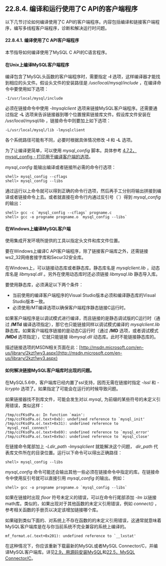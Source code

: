 ## 22.8.4. 编译和运行使用了C API的客户端程序
以下几节讨论如何编译使用了C API的客户端程序。内容包括编译和链接客户端程序，编写多线程客户端程序，诊断和解决运行时问题。

#### 22.8.4.1. 编译使用了C API客户端程序
本节指导如何编译使用了MySQL C API的C语言程序。
#### 在Unix上编译MySQL客户端程序
编译包含了MySQL头函数的客户端程序时，需要指定 **-I** 选项，这样编译器才能找到相应的头文件。假设头文件的安装路径是 */usr/local/mysql/include* ，在编译命令中要使用如下选项：

```
-I/usr/local/mysql/include
```

必须在链接命令中使用 *-lmysqlclient* 选项来链接MySQL客户端程序。还需要通过指定 **-L** 选项来告诉链接器到哪个位置搜索链接库文件。假设库文件安装在 */usr/local/mysql/lib* ，链接命令中则要加上如下选项：

```
-L/usr/local/mysql/lib -lmysqlclient
```

各个系统路径可能有不同，必要时根据具体情况修改 **-I** 和 **-L** 选项。 

为了让编译更简单，可以使用 *mysql_config* 脚本。具体参考 [4.7.2，mysql_config - 打印用于编译客户端的选项]()。

*mysql_config* 能输出编译或者链接所必需的命令行选项：

```
shell> mysql_config --cflags
shell> mysql_config --libs
```

通过运行以上命令就可以得到正确的命令行选项，然后再手工分别将输出拼接到编译或者链接命令上去。或者就直接在命令行内通过反引号（`）得到 *mysql_config* 的输出：

```
shell> gcc -c `mysql_config --cflags` progname.c
shell> gcc -o progname progname.o `mysql_config --libs`
```

#### 在Windows上编译MySQL客户端
使用集成开发环境所提供的工具以指定头文件和库文件位置。

要在Windows上编译C API客户端程序，除了链接客户端库之外，还需链接ws2_32网络套接字库和Secur32安全库。

在Windows上，可以链接动态库或者静态库。静态库名是 *mysqlclient.lib* ，动态库名是 *libmysql.dll* 。另外在使用动态库时还必须链接 *libmysql.lib* 静态导入库。

要使用静态库，必须满足以下两个条件：

* 当前使用的编译客户端程序的Visual Studio版本必须和编译静态库的Visual Studio版本一致。
* 必须使用/MT编译选项以确保客户端程序静态链接C运行时。

如果客户端程序是以调试模式进行编译，而且链接的是静态调试版的C运行时（通过 **/MTd** 编译选项指定），那它也只能链接同样以调试模式编译的 *mysqlclient.lib* 静态库。如果客户端程序链接的是动态C运行时（通过 **/MD** 选项，或者调试模式 **/MDd** 选项指定），它就只能链接 *libmysql.dll* 动态库。此时不能链接静态库的。

描述链接选项的MSDN相关页面在此：[http://msdn.microsoft.com/en-us/library/2kzt1wy3.aspx](http://msdn.microsoft.com/en-us/library/2kzt1wy3.aspx)

#### 如何解决链接MySQL客户端库时出现的问题。
在MySQL5.6中，客户端库已经内置了ssl支持，因而无需在链接时指定 *-lssl* 和 *-lcrypto* 选项了。如果指定了可能会在运行的时候导致问题。

如果链接器找不到库文件，可能会发生对以 *mysql_* 为前缀的某些符号的未定义引用错误，类似这样：

```
/tmp/ccFKsdPa.o: In function `main':
/tmp/ccFKsdPa.o(.text+0xb): undefined reference to `mysql_init'
/tmp/ccFKsdPa.o(.text+0x31): undefined reference to `mysql_real_connect'
/tmp/ccFKsdPa.o(.text+0x69): undefined reference to `mysql_error'
/tmp/ccFKsdPa.o(.text+0x9a): undefined reference to `mysql_close'
```

在链接命令尾部加上 *-Ldir_path -lmysqlclient* 就能解决这个问题， *dir_path* 代表库文件所在的目录位置。运行以下命令可以得出正确路径：

```
shell> mysql_config --libs
```

*mysql_config* 命令可能还会输出其他一些必须在链接命令中指定的库。在链接命令中使用反引号就可以直接引用 *mysql_config* 的输出。例如：

```
shell> gcc -o progname progname.o `mysql_config --libs`
```

如果在链接时出现 *floor* 符号未定义的错误，可以在命令行尾部添加 *-lm* 以链接math库。类似的，如果出现对于其他函数的未定义引用错误，例如 *connect()* ，参考相关函数的手册页以决定该增加链接哪个库。

如果碰到类似下面的、对系统上不存在函数的的未定义引用错误，这通常就意味着MySQL客户端库是在与你当前系统不完全兼容的系统上编译的。

```
mf_format.o(.text+0x201): undefined reference to `__lxstat'
```

在这种情况下，你应该重新下载最新的MySQL或者MySQL Connector/C，并编译MySQL客户端库。详见[2.9，用源码安装MySQL]()和[22.5，MySQL Connector/C]()。